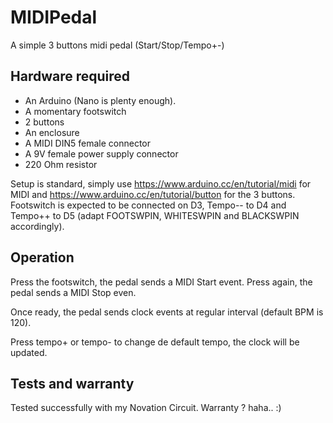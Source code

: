 # MIDIPedal
A simple 3 buttons midi pedal (Start/Stop/Tempo+-)


## Hardware required

  - An Arduino (Nano is plenty enough).
  - A momentary footswitch
  - 2 buttons
  - An enclosure
  - A MIDI DIN5 female connector
  - A 9V female power supply connector
  - 220 Ohm resistor
  
Setup is standard, simply use https://www.arduino.cc/en/tutorial/midi for MIDI and https://www.arduino.cc/en/tutorial/button for the 3 buttons.
Footswitch is expected to be connected on D3, Tempo-- to D4 and Tempo++ to D5 (adapt FOOTSWPIN, WHITESWPIN and BLACKSWPIN accordingly).

## Operation

Press the footswitch, the pedal sends a MIDI Start event.
Press again, the pedal sends a MIDI Stop even.

Once ready, the pedal sends clock events at regular interval (default BPM is 120).

Press tempo+ or tempo- to change de default tempo, the clock will be updated.

## Tests and warranty

Tested successfully with my Novation Circuit.
Warranty ? haha.. :)
